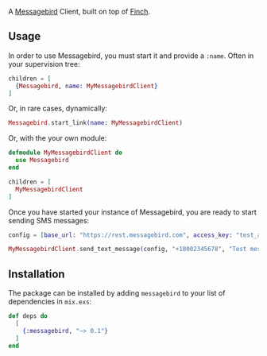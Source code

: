 <!-- MDOC !-->

A [Messagebird](https://developers.messagebird.com) Client, built on top of [Finch](https://github.com/keathley/finch).

## Usage

In order to use Messagebird, you must start it and provide a `:name`. Often in your supervision tree:

```elixir
children = [
  {Messagebird, name: MyMessagebirdClient}
]
```

Or, in rare cases, dynamically:

```elixir
Messagebird.start_link(name: MyMessagebirdClient)
```

Or, with the your own module:

```elixir
defmodule MyMessagebirdClient do
  use Messagebird
end

children = [
  MyMessagebirdClient
]
```

Once you have started your instance of Messagebird, you are ready to start sending SMS messages:

```elixir
config = [base_url: "https://rest.messagebird.com", access_key: "test_access_key"]

MyMessagebirdClient.send_text_message(config, "+18002345678", "Test message", originator: "TEST")
```

<!-- MDOC !-->

## Installation

The package can be installed by adding `messagebird` to your list of dependencies in `mix.exs`:

```elixir
def deps do
  [
    {:messagebird, "~> 0.1"}
  ]
end
```
